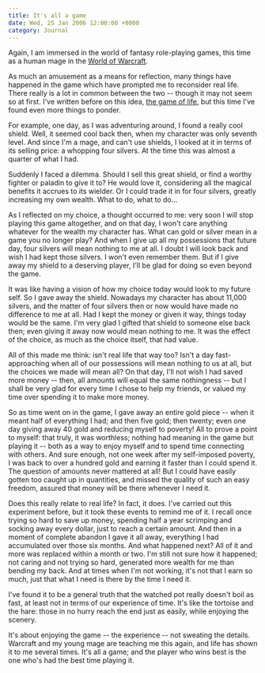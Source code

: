 ```yaml
---
title: It's all a game
date: Wed, 25 Jan 2006 12:00:00 +0000
category: Journal
---
```


Again, I am immersed in the world of fantasy role-playing games, this
time as a human mage in the [World of Warcraft](http://worldofwarcraft.com).

As much an amusement as a means for reflection, many things have
happened in the game which have prompted me to reconsider real life.
There really is a lot in common between the two -- though it may not
seem so at first.  I've written before on this idea, [the game of life](the.game.of.life),
but this time I've found even more things to ponder.

For example, one day, as I was adventuring around, I found a really cool
shield.  Well, it seemed cool back then, when my character was only
seventh level.  And since I'm a mage, and can't use shields, I looked at
it in terms of its selling price: a whopping four silvers.  At the time
this was almost a quarter of what I had.

Suddenly I faced a dilemma.  Should I sell this great shield, or find a
worthy fighter or paladin to give it to?  He would love it, considering
all the magical benefits it accrues to its wielder.  Or I could trade it
in for four silvers, greatly increasing my own wealth.  What to do, what
to do...

As I reflected on my choice, a thought occurred to me: very soon I will
stop playing this game altogether, and on that day, I won't care
anything whatever for the wealth my character has.  What can gold or
silver mean in a game you no longer play?  And when I give up all my
possessions that future day, four silvers will mean nothing to me at
all.  I doubt I will look back and wish I had kept those silvers.  I
won't even remember them.  But if I give away my shield to a deserving
player, I'll be glad for doing so even beyond the game.

It was like having a vision of how my choice today would look to my
future self.  So I gave away the shield.  Nowadays my character has
about 11,000 silvers, and the matter of four silvers then or now would
have made no difference to me at all.  Had I kept the money or given it
way, things today would be the same.  I'm very glad I gifted that shield
to someone else back then; even giving it away now would mean nothing to
me.  It was the effect of the choice, as much as the choice itself, that
had value.

All of this made me think: isn't real life that way too?  Isn't a day
fast-approaching when all of our possessions will mean nothing to us at
all, but the choices we made will mean all?  On that day, I'll not wish
I had saved more money -- then, all amounts will equal the same
nothingness -- but I shall be very glad for every time I chose to help
my friends, or valued my time over spending it to make more money.

So as time went on in the game, I gave away an entire gold piece -- when
it meant half of everything I had; and then five gold; then twenty; even
one day giving away 40 gold and reducing myself to poverty!  All to
prove a point to myself: that truly, it was worthless; nothing had
meaning in the game but playing it -- both as a way to enjoy myself and
to spend time connecting with others.  And sure enough, not one week
after my self-imposed poverty, I was back to over a hundred gold and
earning it faster than I could spend it.  The question of amounts never
mattered at all!  But I could have easily gotten too caught up in
quantities, and missed the quality of such an easy freedom, assured that
money will be there whenever I need it.

Does this really relate to real life?  In fact, it does.  I've carried
out this experiment before, but it took these events to remind me of it.
I recall once trying so hard to save up money, spending half a year
scrimping and socking away every dollar, just to reach a certain amount.
And then in a moment of complete abandon I gave it all away, everything
I had accumulated over those six months.  And what happened next?  All
of it and more was replaced within a month or two.  I'm still not sure
how it happened; not caring and not trying so hard, generated more
wealth for me than bending my back.  And at times when I'm not working,
it's not that I earn so much, just that what I need is there by the time
I need it.

I've found it to be a general truth that the watched pot really doesn't
boil as fast, at least not in terms of our experience of time.  It's
like the tortoise and the hare: those in no hurry reach the end just as
easily, while enjoying the scenery.

It's about enjoying the game -- the experience -- not sweating the
details.  Warcraft and my young mage are teaching me this again, and
life has shown it to me several times.  It's all a game; and the player
who wins best is the one who's had the best time playing it.


